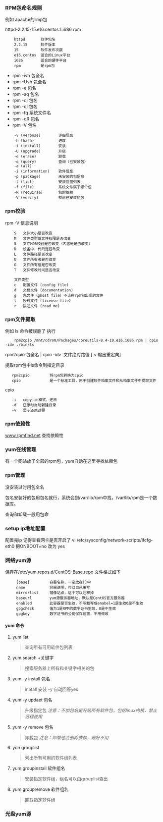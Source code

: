 ### RPM包命名规则
例如 apache的rmp包

httpd-2.2.15-15.e16.centos.1.i686.rpm
```$xslt
    httpd       软件包名
    2.2.15      软件版本
    15          软件发布次数
    e16.centos  适合的Linux平台
    i686        适合的硬件平台
    rpm         是rpm包
```
- rpm -ivh 包全名
- rpm -Uvh 包全名
- rpm -e 包名
- rpm -aq 包名
- rpm -qi 包名
- rpm -ql 包名
- rpm -fq 系统文件名
- rpm -qR 包名
- rpm -V 包名
```
    -v (verbose)        详细信息
    -h (hash)           进度
    -i (install)        安装
    -U (upgrade)        升级
    -e (erase)          卸载
    -q (query)          查询（已安装包）
    -a (all)
    -i (information)    软件信息
    -p (package)        未安装的包信息
    -l (list)           安装位置列表
    -f (file)           系统文件属于哪个包
    -R (requirse)       包的依赖
    -V (verify)         校验已安装的包
```
### rpm校验
rpm -V 信息说明
```
    S   文件大小是否改变
    M   文件类型或文件权限是否改变
    5   文件MD5校验是否改变（内容是是否改变）
    D   设备中，代码是否改变
    L   文件路径是否改变
    U   文件所有者是否改变
    G   文件所有组是否改变
    T   文件修改时间是否改变
    
    文件类型
    c   配置文件 (config file)
    d   文档文件 (documentation)
    g   鬼文件（ghost file）不该在rpm包出现的文件
    l   授权文件 (license file)
    r   描述文件 (read me)
```
### rpm文件提取
例如 ls 命令被误删了 执行
```$xslt
    rpm2cpio /mnt/cdrom/Pachages/coreutils-8.4-19.e16.i686.rpm | cpio -idv ./bin/ls
```

rpm2cpio 包全名 | cpio -idv .文件绝对路径 [ < 输出重定向\]

提取rpm包中ls命令到指定目录
```
   rpm2cpio         将rpm包转换为cpio
   cpio             是一个标准工具，用于创建软件档案文件和从档案文件中提取文件
```
cpio 
```
   -i   copy-in模式，还原
   -d   还原时自动新建目录
   -v   显示还原过程
```


### rpm依赖性
www.rpmfind.net 查找依赖性

### yum在线管理
有一个网站放了全部的rpm包，yum自动在这里寻找依赖包

### rpm管理
没安装过时用包全名

包名安装好的包用包名就行，系统会到/var/lib/rpm中找，/var/lib/rpm是一个数据库。

查询和卸载一般用包命

### setup ip地址配置

配置完ip 记得查看网卡是否开启了
vi /etc/sysconfig/network-scripts/ifcfg-eth0 把ONBOOT=no 改为 yes

### 网络yum源
保存在/etc/yum.repos.d/CentOS-Base.repo
文件格式如下
```
     [base]         容器名称，一定放在[]中
     name           容器说明，可以自己编写
     mirrorlist     镜像站点，这个可以注释掉
     baseurl        yum源服务器地址，默认是CentOS官方服务器
     enabled        此容器是否生效，不写和写成enabel=1是生效0是不生效
     gpgcheck       值为1是RPM的数字证书生效，0是不生效
     gpgkey         数字证书的公钥保存位置，不用修改

```

#### yum 命令

1. yum list             
   > 查询所有可用软件包列表
2. yum search +关键字   
   > 搜索服务器上所有和关键字相关的包
3. yum -y install 包名
   > inatall 安装  -y 自动回答yes 
4. yum -y updaet 包名
   > 升级指定包 *注意：不加包名是升级所有软件包，包括linux内核，禁止远程使用*
5. yum -y remove 包名
   > 卸载包 *注意：卸载也会删除依赖，最好不用*
6. yun grouplist
   > 列出所有可用的软件组列表
7. yum groupinstall 软件组名
   > 安装指定软件组，组名可以由grouplist查出
8. yum groupremove 软件组名
   > 卸载指定软件组

### 光盘yum源



